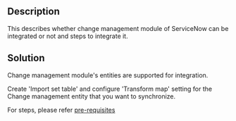 ## Description

This describes whether change management module of ServiceNow can be integrated or not and steps to integrate it.

## Solution

Change management module's entities are supported for integration.

Create 'Import set table' and configure 'Transform map' setting for the Change management entity that you want to synchronize.

For steps, please refer [pre-requisites](../../../../connectors/servicenow.md#prerequisites)
